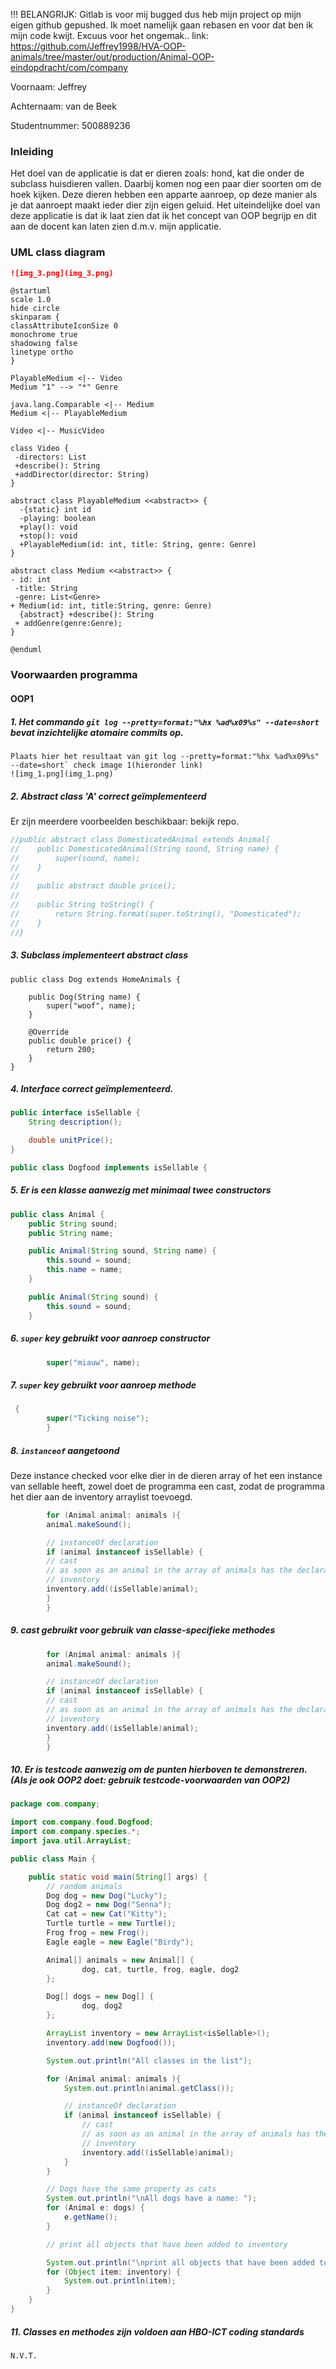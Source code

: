 !!! BELANGRIJK: Gitlab is voor mij bugged dus heb mijn project op mijn eigen github gepushed. Ik moet namelijk gaan rebasen en voor dat ben ik mijn code kwijt.
Excuus voor het ongemak..
link: https://github.com/Jeffrey1998/HVA-OOP-animals/tree/master/out/production/Animal-OOP-eindopdracht/com/company

Voornaam: Jeffrey

Achternaam: van de Beek

Studentnummer: 500889236

### Inleiding
Het doel van de applicatie is dat er dieren zoals: hond, kat die onder de subclass huisdieren vallen.
Daarbij komen nog een paar dier soorten om de hoek kijken. Deze dieren hebben een apparte aanroep, op deze manier als 
je dat aanroept maakt ieder dier zijn eigen geluid. Het uiteindelijke doel van deze applicatie is dat ik laat zien 
dat ik het concept van OOP begrijp en dit aan de docent kan laten zien d.m.v. mijn applicatie.

### UML class diagram
```markdown
![img_3.png](img_3.png)  
```

```puml
@startuml
scale 1.0
hide circle
skinparam {
classAttributeIconSize 0
monochrome true
shadowing false
linetype ortho
}

PlayableMedium <|-- Video
Medium "1" --> "*" Genre

java.lang.Comparable <|-- Medium
Medium <|-- PlayableMedium

Video <|-- MusicVideo

class Video {
 -directors: List
 +describe(): String
 +addDirector(director: String)
}

abstract class PlayableMedium <<abstract>> {
  -{static} int id
  -playing: boolean
  +play(): void
  +stop(): void
  +PlayableMedium(id: int, title: String, genre: Genre)
}

abstract class Medium <<abstract>> {
- id: int
 -title: String
 -genre: List<Genre>
+ Medium(id: int, title:String, genre: Genre)
  {abstract} +describe(): String
 + addGenre(genre:Genre);
}

@enduml
```

### Voorwaarden programma

#### OOP1

##### 1. Het commando `git log --pretty=format:"%hx %ad%x09%s" --date=short` bevat inzichtelijke atomaire commits op.

```
Plaats hier het resultaat van git log --pretty=format:"%hx %ad%x09%s" --date=short` check image 1(hieronder link)
![img_1.png](img_1.png)
```

##### 2. Abstract class 'A' correct geïmplementeerd
Er zijn meerdere voorbeelden beschikbaar: bekijk repo.
```java
//public abstract class DomesticatedAnimal extends Animal{
//    public DomesticatedAnimal(String sound, String name) {
//        super(sound, name);
//    }
//
//    public abstract double price();
//
//    public String toString() {
//        return String.format(super.toString(), "Domesticated");
//    }
//}


```

##### 3. Subclass implementeert abstract class
```
public class Dog extends HomeAnimals {

    public Dog(String name) {
        super("woof", name);
    }

    @Override
    public double price() {
        return 200;
    }
}

```

##### 4. Interface correct geïmplementeerd.

```java
public interface isSellable {
    String description();

    double unitPrice();
}

public class Dogfood implements isSellable {
```

##### 5. Er is een klasse aanwezig met minimaal twee constructors 

```java
public class Animal {
    public String sound;
    public String name;

    public Animal(String sound, String name) {
        this.sound = sound;
        this.name = name;
    }

    public Animal(String sound) {
        this.sound = sound;
    }
```

##### 6. `super` key gebruikt voor aanroep constructor

```java
        super("miauw", name);
```

##### 7. `super` key gebruikt voor aanroep methode

```java
 {
        super("Ticking noise");
        }
```

##### 8. `instanceof` aangetoond
Deze instance checked voor elke dier in de dieren array of het een instance van sellable heeft, zowel doet de programma
een cast, zodat de programma het dier aan de inventory arraylist toevoegd.
```java
        for (Animal animal: animals ){
        animal.makeSound();

        // instanceOf declaration
        if (animal instanceof isSellable) {
        // cast
        // as soon as an animal in the array of animals has the declaration of isSellable it gets added to
        // inventory
        inventory.add((isSellable)animal);
        }
        }
```

##### 9. cast gebruikt voor gebruik van classe-specifieke methodes

```java
        for (Animal animal: animals ){
        animal.makeSound();

        // instanceOf declaration
        if (animal instanceof isSellable) {
        // cast
        // as soon as an animal in the array of animals has the declaration of isSellable it gets added to
        // inventory
        inventory.add((isSellable)animal);
        }
        }
```

##### 10. Er is testcode aanwezig om de punten hierboven te demonstreren. (Als je ook OOP2 doet: gebruik testcode-voorwaarden van OOP2)

```java
package com.company;

import com.company.food.Dogfood;
import com.company.species.*;
import java.util.ArrayList;

public class Main {

    public static void main(String[] args) {
        // random animals
        Dog dog = new Dog("Lucky");
        Dog dog2 = new Dog("Senna");
        Cat cat = new Cat("Kitty");
        Turtle turtle = new Turtle();
        Frog frog = new Frog();
        Eagle eagle = new Eagle("Birdy");

        Animal[] animals = new Animal[] {
                dog, cat, turtle, frog, eagle, dog2
        };

        Dog[] dogs = new Dog[] {
                dog, dog2
        };

        ArrayList inventory = new ArrayList<isSellable>();
        inventory.add(new Dogfood());

        System.out.println("All classes in the list");

        for (Animal animal: animals ){
            System.out.println(animal.getClass());

            // instanceOf declaration
            if (animal instanceof isSellable) {
                // cast
                // as soon as an animal in the array of animals has the declaration of isSellable it gets added to
                // inventory
                inventory.add((isSellable)animal);
            }
        }

        // Dogs have the same property as cats
        System.out.println("\nAll dogs have a name: ");
        for (Animal e: dogs) {
            e.getName();
        }

        // print all objects that have been added to inventory

        System.out.println("\nprint all objects that have been added to inventory");
        for (Object item: inventory) {
            System.out.println(item);
        }
    }
}
```

##### 11. Classes en methodes zijn voldoen aan HBO-ICT coding standards

```
N.V.T.
```
